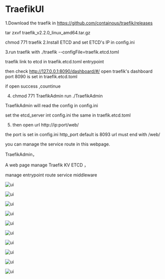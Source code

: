 

# TraefikUI
1.Download  the traefik in https://github.com/containous/traefik/releases

  tar zxvf traefik_v2.2.0_linux_amd64.tar.gz 
  
  chmod 771 traefik
 2.Install ETCD and set ETCD's IP in  config.ini
 
3.run traefik with  ./traefik --configFile=traefik.etcd.toml

  traefik link to etcd in traefik.etcd.toml entrypoint
  
  then check http://127.0.0.1:8090/dashboard/#/ open traefik's dashboard 
  port 8090 is set in traefik.etcd.toml
  
  if open success ,countinue
  
4. chmod 771 TraefikAdmin     run  ./TraefikAdmin   

 TraefikAdmin will read the config in config.ini
 
 set the etcd_server int config.ini the same in traefik.etcd.toml
 
5. then open url http://ip:port/web/

  the port is set in config.ini http_port default is 8093  url must end with /web/

   you can manage the service route in this webpage.
 

TraefikAdmin，

A web page manage Traefik KV ETCD ，

manage entrypoint route service middleware


![ui](https://github.com/zzxap/TraefikUI/blob/master/images/8.PNG)

![ui](https://github.com/zzxap/TraefikUI/blob/master/images/9.PNG)

![ui](https://github.com/zzxap/TraefikUI/blob/master/images/1.PNG)

![ui](https://github.com/zzxap/TraefikUI/blob/master/images/2.PNG)

![ui](https://github.com/zzxap/TraefikUI/blob/master/images/3.PNG)

![ui](https://github.com/zzxap/TraefikUI/blob/master/images/4.PNG)

![ui](https://github.com/zzxap/TraefikUI/blob/master/images/5.PNG)

![ui](https://github.com/zzxap/TraefikUI/blob/master/images/6.PNG)

![ui](https://github.com/zzxap/TraefikUI/blob/master/images/7.PNG)

![ui](https://github.com/zzxap/TraefikUI/blob/master/images/wechat.jpg)



